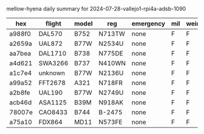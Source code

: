 mellow-hyena daily summary for 2024-07-28-vallejo1-rpi4a-adsb-1090

|hex|flight|model|reg|emergency|mil|weirdo|
|--|--|--|--|--|--|--|
|a988f0|DAL570|B752|N713TW|none|F|F|
|a2659a|UAL872|B77W|N2534U|none|F|F|
|aa7bea|DAL1710|B738|N775DE|none|F|F|
|a4d621|SWA3266|B737|N410WN|none|F|F|
|a1c7e4|unknown|B77W|N2136U|none|F|F|
|a99a52|FFT2678|A321|N718FR|none|F|F|
|a2b8fe|UAL190|B77W|N2749U|none|F|F|
|acb46d|ASA1125|B39M|N918AK|none|F|F|
|78007e|CAO8433|B744|B-2475|none|F|F|
|a75a10|FDX864|MD11|N573FE|none|F|F|

